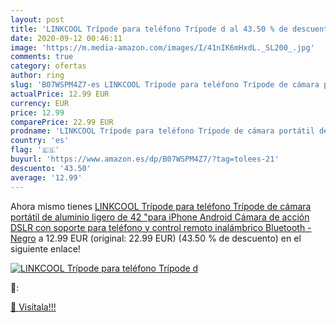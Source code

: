 ```yaml
---
layout: post
title: 'LINKCOOL Trípode para teléfono Trípode d al 43.50 % de descuento'
date: 2020-09-12 00:46:11
image: 'https://m.media-amazon.com/images/I/41nIK6mHxdL._SL200_.jpg'
comments: true
category: ofertas
author: ring
slug: 'B07WSPM4Z7-es LINKCOOL Trípode para teléfono Trípode de cámara portátil de aluminio ligero de 42 "para iPhone  Android  Cámara de acción DSLR con soporte para teléfono y control remoto inalámbrico Bluetooth -Negro'
actualPrice: 12.99 EUR
currency: EUR
price: 12.99
comparePrice: 22.99 EUR
prodname: 'LINKCOOL Trípode para teléfono Trípode de cámara portátil de aluminio ligero de 42 "para iPhone  Android  Cámara de acción DSLR con soporte para teléfono y control remoto inalámbrico Bluetooth -Negro'
country: 'es'
flag: '🇪🇸'
buyurl: 'https://www.amazon.es/dp/B07WSPM4Z7/?tag=tolees-21'
descuento: '43.50'
average: '12.99'
---
```


Ahora mismo tienes [LINKCOOL Trípode para teléfono Trípode de cámara portátil de aluminio ligero de 42 "para iPhone  Android  Cámara de acción DSLR con soporte para teléfono y control remoto inalámbrico Bluetooth -Negro](https://www.amazon.es/dp/B07WSPM4Z7/?tag=tolees-21) a 12.99 EUR (original: 22.99 EUR) (43.50 %  de descuento) en el siguiente enlace!

[![LINKCOOL Trípode para teléfono Trípode d](https://m.media-amazon.com/images/I/41nIK6mHxdL._SL200_.jpg)](https://www.amazon.es/dp/B07WSPM4Z7/?tag=tolees-21)

🔎:


[🛒 Visítala!!!](https://www.amazon.es/dp/B07WSPM4Z7/?tag=tolees-21)
